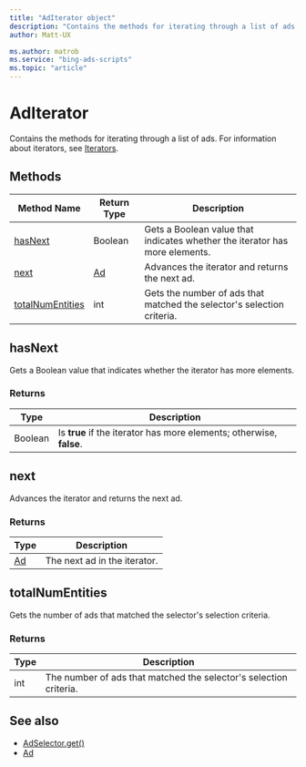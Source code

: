 ```yaml
---
title: "AdIterator object"
description: "Contains the methods for iterating through a list of ads."
author: Matt-UX

ms.author: matrob
ms.service: "bing-ads-scripts"
ms.topic: "article"
---
```



# AdIterator

Contains the methods for iterating through a list of ads. For information about iterators, see [Iterators](../concepts/iterators.md).



## Methods
|Method Name|Return Type|Description|
|-|-|-
[hasNext](#hasnext)|Boolean|Gets a Boolean value that indicates whether the iterator has more elements.
[next](#next)|[Ad](./Ad.md)|Advances the iterator and returns the next ad.
[totalNumEntities](#totalnumentities)|int|Gets the number of ads that matched the selector's selection criteria.

## <a name="hasnext"></a>hasNext
Gets a Boolean value that indicates whether the iterator has more elements.

### Returns
|Type|Description|
|-|-
Boolean|Is **true** if the iterator has more elements; otherwise, **false**.

## <a name="next"></a>next
Advances the iterator and returns the next ad.

### Returns
|Type|Description|
|-|-
[Ad](./Ad.md)|The next ad in the iterator.

## <a name="totalnumentities"></a>totalNumEntities
Gets the number of ads that matched the selector's selection criteria. 

<!--
[!INCLUDE[reads-limit](../includes/reads-limit.md)]
-->

### Returns
|Type|Description|
|-|-
int|The number of ads that matched the selector's selection criteria.



## See also
- [AdSelector.get()](./AdSelector.md#get)
- [Ad](./Ad.md)
